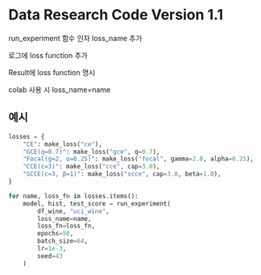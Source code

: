 # Data Research Code Version 1.1 #
run_experiment 함수 인자 loss_name 추가

로그에 loss function 추가

Result에 loss function 명시

colab 사용 시 loss_name=name

## 예시 ##

```python
losses = {
    "CE": make_loss("ce"),
    "GCE(q=0.7)": make_loss("gce", q=0.7),
    "Focal(g=2, α=0.25)": make_loss("focal", gamma=2.0, alpha=0.25),
    "CCE(c=3)": make_loss("cce", cap=3.0),
    "SCCE(c=3, β=1)": make_loss("scce", cap=3.0, beta=1.0),
}

for name, loss_fn in losses.items():
    model, hist, test_score = run_experiment(
        df_wine, "uci_wine",
        loss_name=name,
        loss_fn=loss_fn,
        epochs=50,
        batch_size=64,
        lr=1e-3,
        seed=43
    )
